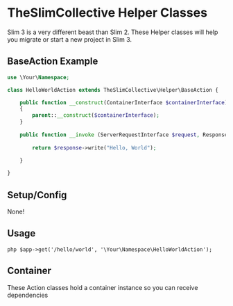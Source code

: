 # TheSlimCollective  Helper Classes
Slim 3 is a very different beast than Slim 2.
These Helper classes will help you migrate or start a new project in Slim 3.
 
 
## BaseAction Example

```php
use \Your\Namespace;

class HelloWorldAction extends TheSlimCollective\Helper\BaseAction {

    public function __construct(ContainerInterface $containerInterface)
    {
        parent::__construct($containerInterface);
    }
    
    public function __invoke (ServerRequestInterface $request, ResponseInterface $response, array $args) {
    
        return $response->write("Hello, World");
    
    }

}
```

## Setup/Config
None!

## Usage
```php $app->get('/hello/world', '\Your\Namespace\HelloWorldAction'); ```

## Container
These Action classes hold a container instance so you can receive dependencies